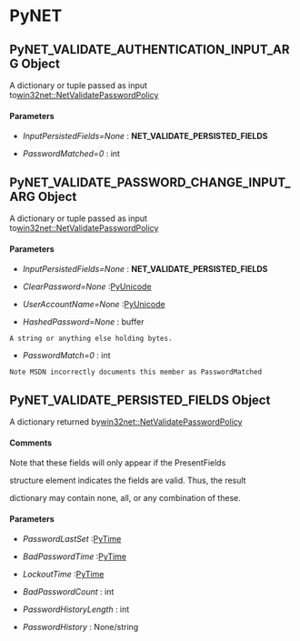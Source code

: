 # PyNET

## PyNET_VALIDATE_AUTHENTICATION_INPUT_ARG Object

A dictionary or tuple passed as input to[win32net::NetValidatePasswordPolicy](win32net.md#win32netnetvalidatepasswordpolicy)

#### Parameters


  -  *InputPersistedFields=None* : __NET_VALIDATE_PERSISTED_FIELDS__ 

    

  -  *PasswordMatched=0* : int

    

## PyNET_VALIDATE_PASSWORD_CHANGE_INPUT_ARG Object

A dictionary or tuple passed as input to[win32net::NetValidatePasswordPolicy](win32net.md#win32netnetvalidatepasswordpolicy)

#### Parameters


  -  *InputPersistedFields=None* : __NET_VALIDATE_PERSISTED_FIELDS__ 

    

  -  *ClearPassword=None* :[PyUnicode](#pyunicode)

    

  -  *UserAccountName=None* :[PyUnicode](#pyunicode)

    

  -  *HashedPassword=None* : buffer

    A string or anything else holding bytes.

  -  *PasswordMatch=0* : int

    Note MSDN incorrectly documents this member as PasswordMatched

## PyNET_VALIDATE_PERSISTED_FIELDS Object

A dictionary returned by[win32net::NetValidatePasswordPolicy](win32net.md#win32netnetvalidatepasswordpolicy)

#### Comments
Note that these fields will only appear if the PresentFields 

structure element indicates the fields are valid.  Thus, the result 

dictionary may contain none, all, or any combination of these.

#### Parameters


  -  *PasswordLastSet* :[PyTime](#pytime)

    

  -  *BadPasswordTime* :[PyTime](#pytime)

    

  -  *LockoutTime* :[PyTime](#pytime)

    

  -  *BadPasswordCount* : int

    

  -  *PasswordHistoryLength* : int

    

  -  *PasswordHistory* : None/string

    